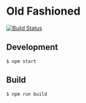 # Old Fashioned

[![Build Status](https://travis-ci.org/myles/old-fashioned.svg?branch=master)](https://travis-ci.org/myles/old-fashioned)

## Development

	$ npm start

## Build

    $ npm run build
